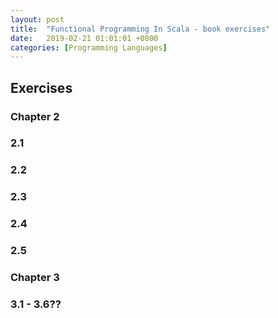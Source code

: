```yaml
---
layout: post
title:  "Functional Programming In Scala - book exercises"
date:   2019-02-21 01:01:01 +0800
categories: [Programming Languages]
---
```

## Exercises

### Chapter 2

### 2.1

<script src="https://scastie.scala-lang.org/izmailoff/XOTnqBaSR6qCYVNQD7Boyw.js"></script>

### 2.2

<script src="https://scastie.scala-lang.org/izmailoff/ChZ7f8ylT7iPIYiXbEZajg.js"></script>

### 2.3

<script src="https://scastie.scala-lang.org/izmailoff/wvAuzFKkQmqYPsrvHypQBg.js"></script>

### 2.4

<script src="https://scastie.scala-lang.org/izmailoff/FX2jOt4oRYGNh6DwROIdfA.js"></script>

### 2.5

<script src="https://scastie.scala-lang.org/izmailoff/g7URnzlvRH2jNmbDpURkgg.js"></script>


### Chapter 3

### 3.1 - 3.6??

<script src="https://scastie.scala-lang.org/izmailoff/27oaFCqOTuqWfFNUefEf0A.js"></script>

